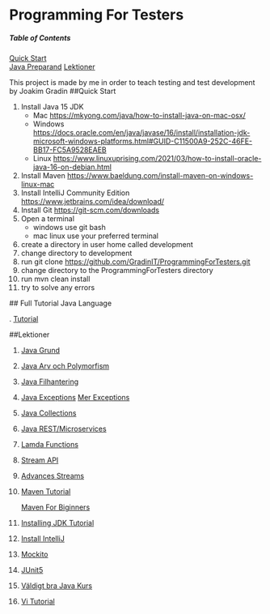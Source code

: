 # Programming For Testers

##### Table of Contents
[Quick Start ](#QuickStart)  
[Java Preparand](#Prep)
[Lektioner](#Lektioner)


This project is made by me in order to teach testing and test development by Joakim Gradin
<a name="QuickStart"/>
##Quick Start 

1. Install Java 15 JDK 
    * Mac https://mkyong.com/java/how-to-install-java-on-mac-osx/
    * Windows https://docs.oracle.com/en/java/javase/16/install/installation-jdk-microsoft-windows-platforms.html#GUID-C11500A9-252C-46FE-BB17-FC5A9528EAEB
    * Linux https://www.linuxuprising.com/2021/03/how-to-install-oracle-java-16-on-debian.html
2. Install Maven https://www.baeldung.com/install-maven-on-windows-linux-mac
3. Install IntelliJ Community Edition https://www.jetbrains.com/idea/download/
4. Install Git https://git-scm.com/downloads
5. Open a terminal 
    * windows use git bash
    * mac linux use your preferred terminal
6. create a directory in user home called development
7. change directory to development
8. run git clone https://github.com/GradinIT/ProgrammingForTesters.git
9. change directory to the ProgrammingForTesters directory
10. run mvn clean install 
11. try to solve any errors


<a name="Prep">
## Full Tutorial Java Language
   
. [Tutorial](https://www.baeldung.com/java-tutorial)
   
<a name="Lektioner"/>
##Lektioner

1. [Java Grund](https://toggleon.wordpress.com/2010/05/12/grundlaggande-objektorientering-i-java-inledning-och-syntax/)
2. [Java Arv och Polymorfism](https://www.it.uu.se/edu/course/homepage/oopjava/st07/handout/f03-class.html)
3. [Java Filhantering](https://docs.google.com/viewer?a=v&pid=sites&srcid=ZGVmYXVsdGRvbWFpbnxqYXZhaWJlcmdhaW5kdmFsfGd4OjE1YTA4OGJhMGE2YjIzNjI)
4. [Java Exceptions](https://docplayer.se/2353667-Lite-om-felhantering-och-exceptions-mer-om-variabler-och-parametrar-falt-eng-array-och-klassen-arraylist.html)
   [Mer Exceptions](http://www.cse.chalmers.se/edu/year/2015/course/TDA545/lec15-exceptions.pdf)
5. [Java Collections](https://www.w3resource.com/java-tutorial/java-collections.php)
6. [Java REST/Microservices](https://www.youtube.com/watch?v=vtPkZShrvXQ)
7. [Lamda Functions](https://www.oracle.com/webfolder/technetwork/tutorials/moocjdk8/documents/week1/lesson-1-1.pdf)
8. [Stream API](https://www.oracle.com/webfolder/technetwork/tutorials/moocjdk8/documents/week2/lesson-2-1.pdf)
9. [Advances Streams ](https://www.oracle.com/webfolder/technetwork/tutorials/moocjdk8/documents/week3/lesson-3-1.pdf)
10. [Maven Tutorial](https://www.youtube.com/watch?v=JhSBS2OpGdU)
    
    [Maven For Biginners](http://tutorials.jenkov.com/maven/maven-tutorial.html)
    
11. [Installing JDK Tutorial](https://www.youtube.com/watch?v=IJ-PJbvJBGs)
12. [Install IntelliJ](https://www.youtube.com/watch?v=EMLTOMdIz4w)
13. [Mockito](https://howtodoinjava.com/spring-boot2/testing/spring-boot-mockito-junit-example/)
14. [JUnit5](https://howtodoinjava.com/junit-5-tutorial/)
15. [Väldigt bra Java Kurs](https://www.youtube.com/watch?v=yxwdKX7ErJ4&list=PLZlGOBonMjFVq9FF0eiS_emcFmP-0fSBe)
16. [Vi Tutorial](https://www.guru99.com/the-vi-editor.html)
